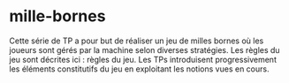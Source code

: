 # mille-bornes
Cette série de TP a pour but de réaliser un jeu de milles bornes où les joueurs sont gérés par la machine selon diverses stratégies. Les règles du jeu sont décrites ici : règles du jeu. Les TPs introduisent progressivement les éléments constitutifs du jeu en exploitant les notions vues en cours.

